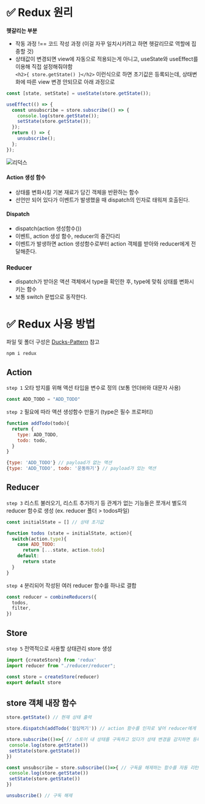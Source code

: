 # ✅ Redux 원리
**헷갈리는 부분**
* 작동 과정 !== 코드 작성 과정 (이걸 자꾸 일치시키려고 하면 헷갈리므로 역할에 집중할 것)
* 상태값이 변경되면 view에 자동으로 적용되는게 아니고, useState와 useEffect를 이용해 직접 설정해줘야함  
`<h2>{ store.getState() }</h2>` 이런식으로 하면 초기값은 등록되는데, 상태변화에 따른 view 변경 안되므로 아래 과정으로
```js
const [state, setState] = useState(store.getState());
```
```js
useEffect(() => {
  const unsubscribe = store.subscribe(() => {
    console.log(store.getState());
    setState(store.getState());
  });
  return () => {
    unsubscribe();
  };
});
```

![리덕스](https://miro.medium.com/max/724/0*Xr19JdGptaWdGKFe.gif)
#### Action 생성 함수
* 상태를 변화시킬 기본 재료가 담긴 객체을 반환하는 함수
* 선언만 되어 있다가 이벤트가 발생했을 때 dispatch의 인자로 태워져 호출된다.

#### Dispatch
* dispatch(action 생성함수())
* 이벤트, action 생성 함수, reducer의 중간다리
* 이벤트가 발생하면 action 생성함수로부터 action 객체를 받아와 reducer에게 전달해준다.

### Reducer
* dispatch가 받아온 액션 객체에서 type을 확인한 후, type에 맞춰 상태를 변화시키는 함수
* 보통 switch 문법으로 동작한다.

# ✅ Redux 사용 방법
파일 및 폴더 구성은 [Ducks-Pattern](https://github.com/JisuPark/ducks-modular-redux) 참고
```
npm i redux
```
## Action
`step 1` 오타 방지를 위해 액션 타입을 변수로 정의 (보통 언더바와 대문자 사용)
```js
const ADD_TODO = "ADD_TODO"
```
`step 2` 필요에 따라 액션 생성함수 만들기 (type은 필수 프로퍼티)
```js
function addTodo(todo){
  return {
    type: ADD_TODO,
    todo: todo,
  }
}
```
```js
{type: 'ADD_TODO'} // payload가 없는 액션
{type: 'ADD_TODO', todo: '운동하기'} // payload가 있는 액션
```

## Reducer
`step 3` 리스트 불러오기, 리스트 추가하기 등 관계가 없는 기능들은 쪼개서 별도의 reducer 함수로 생성 (ex. reducer 폴더 > todos파일)
```js
const initialState = [] // 상태 초기값

function todos (state = initialState, action){
  switch(action.type){
    case ADD_TODO:
      return [...state, action.todo]
    default:
      return state
  }
}
```
`step 4` 분리되어 작성된 여러 reducer 함수를 하나로 결합
```js
const reducer = combineReducers({
  todos, 
  filter,
})
```

## Store
`step 5` 전역적으로 사용할 상태관리 store 생성
```js
import {createStore} from 'redux'
import reducer from "./reducer/reducer";

const store = createStore(reducer)
export default store
```
## store 객체 내장 함수
```js
store.getState() // 현재 상태 출력
```
```js
store.dispatch(addTodo('점심먹기')) // action 함수를 인자로 넣어 reducer에게 상태 변경 요청
```
```js
store.subscribe(()=>{ // 스토어 내 상태를 구독하고 있다가 상태 변경을 감지하면 등록된 함수를 호출
 console.log(store.getState())
 setState(store.getState())
})  
```
```js
const unsubscribe = store.subscribe(()=>{ // 구독을 해제하는 함수를 자동 리턴하므로, 변수로 받아 활용할 수 있다.
 console.log(store.getState())
 setState(store.getState())
})  

unsubscribe() // 구독 해제
```
